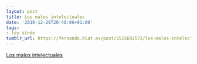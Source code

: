 ```yaml
---
layout: post
title: Los malos intelectuales
date: '2010-12-29T20:48:06+01:00'
tags:
- ley sinde
tumblr_url: https://fernando.blat.es/post/2515692572/los-malos-intelectuales
---
```

[Los malos intelectuales](http://blogs.rtve.es/retiario/2010/12/29/los-malos-intelectuales)  
